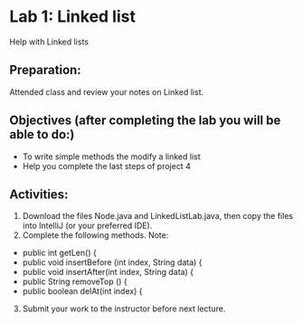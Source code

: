 # Lab 1: Linked list

Help with Linked lists

## Preparation:

Attended class and review your notes on Linked list.

## Objectives (after completing the lab you will be able to do:)

* To write simple methods the modify a linked list
* Help you complete the last steps of project 4

## Activities:
1.	Download the files Node.java and LinkedListLab.java, then copy the files into IntelliJ (or your preferred IDE).
2.	Complete the following methods.   Note:
* public int getLen() {
* public void insertBefore (int index, String data) {
* public void insertAfter(int index, String data) {
* public String removeTop () {
* public boolean delAt(int index) {
3. Submit your work to the instructor before next lecture.
